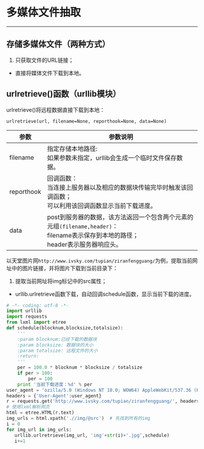 # 多媒体文件抽取
---
## 存储多媒体文件（两种方式）
1. 只获取文件的URL链接；
- 直接将媒体文件下载到本地。

## urlretrieve()函数（urllib模块）
urlretrieve()将远程数据直接下载到本地：


```
urlretrieve(url, filename=None, reporthook=None, data=None)
```


|参数|参数说明|
|-|-|
|filename|指定存储本地路径:<br>如果参数未指定，urllib会生成一个临时文件保存数据。|
|reporthook|回调函数：<br>当连接上服务器以及相应的数据块传输完毕时触发该回调函数；<br>可以利用该回调函数显示当前下载进度。|
|data|post到服务器的数据，该方法返回一个包含两个元素的元组`(filename,header)`：<br>filename表示保存到本地的路径；<br>header表示服务器响应头。|


以天堂图片网`http://www.ivsky.com/tupian/ziranfengguang/`为例，提取当前网址中的图片链接，并将图片下载到当前目录下：

1. 提取当前网址将img标记中的src属性；
- urllib.urlretrieve函数下载，自动回调schedule函数，显示当前下载的进度。



```python
# -*- coding: utf-8 -*-
import urllib
import requests
from lxml import etree
def schedule(blocknum,blocksize,totalsize):
    '''
    :param blocknum:已经下载的数据块
    :param blocksize: 数据块的大小
    :param totalsize: 远程文件的大小
    :return:
    '''
    per = 100.0 * blocknum * blocksize / totalsize
    if per > 100:
        per = 100
    print '当前下载进度：%d' % per
user_agent = 'ozilla/5.0 (Windows NT 10.0; WOW64) AppleWebKit/537.36 (KHTML, like Gecko) Chrome/68.0.3440.84 Safari/537.36'
headers = {'User-Agent':user_agent}
r = requests.get('http://www.ivsky.com/tupian/ziranfengguang/', headers=headers)
# 使用lxml解析网页
html = etree.HTML(r.text)
img_urls = html.xpath('.//img/@src')  # 先找到所有的img
i = 0
for img_url in img_urls:
   urllib.urlretrieve(img_url, 'img'+str(i)+'.jpg',schedule)
   i+=1

```

